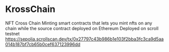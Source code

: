 # KrossChain
NFT Cross Chain Minting smart contracts that lets you mint nfts on any chain while the source contract deployed on Ethereum
Deployed on scroll testnet
https://sepolia.scrollscan.dev/tx/0x27797c43b986b1e103f2bba3fc3ca9d5aa014b187bf7cb65b0cef637123996dd
